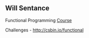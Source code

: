 
## Will Sentance

Functional Programming [Course](https://coursehunter.net/course/zhestkie-chasti-funkcionalnoe-programmirovanie)

Challenges - http://csbin.io/functional
